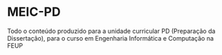 # MEIC-PD
Todo o conteúdo produzido para a unidade curricular PD (Preparação da Dissertação), para o curso em Engenharia Informática e Computação na FEUP

